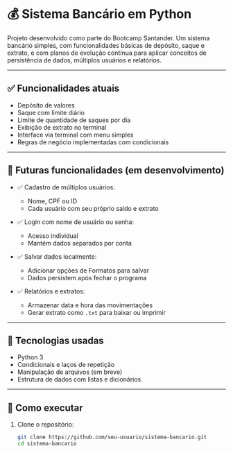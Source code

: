 # 💰 Sistema Bancário em Python

Projeto desenvolvido como parte do Bootcamp Santander. Um sistema bancário simples, com funcionalidades básicas de depósito, saque e extrato, e com planos de evolução contínua para aplicar conceitos de persistência de dados, múltiplos usuários e relatórios.

---

## ✅ Funcionalidades atuais

- Depósito de valores
- Saque com limite diário
- Limite de quantidade de saques por dia
- Exibição de extrato no terminal
- Interface via terminal com menu simples
- Regras de negócio implementadas com condicionais

---

## 🌱 Futuras funcionalidades (em desenvolvimento)

- ✅ Cadastro de múltiplos usuários:
  - Nome, CPF ou ID
  - Cada usuário com seu próprio saldo e extrato

- ✅ Login com nome de usuário ou senha:
  - Acesso individual
  - Mantém dados separados por conta

- ✅ Salvar dados localmente:
  - Adicionar opções de Formatos para salvar
  - Dados persistem após fechar o programa

- ✅ Relatórios e extratos:
  - Armazenar data e hora das movimentações
  - Gerar extrato como `.txt` para baixar ou imprimir

---

## 🧠 Tecnologias usadas

- Python 3
- Condicionais e laços de repetição
- Manipulação de arquivos (em breve)
- Estrutura de dados com listas e dicionários

---

## 📁 Como executar

1. Clone o repositório:
   ```bash
   git clone https://github.com/seu-usuario/sistema-bancario.git
   cd sistema-bancario